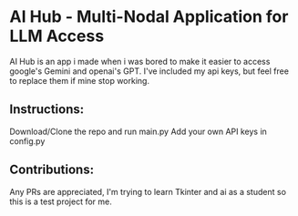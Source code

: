 # AI Hub - Multi-Nodal Application for LLM Access
AI Hub is an app i made when i was bored to make it easier to access google's Gemini and openai's GPT. I've included my api keys, but feel free to replace them if mine stop working.

## Instructions:
Download/Clone the repo and run main.py
Add your own API keys in config.py
## Contributions:
Any PRs are appreciated, I'm trying to learn Tkinter and ai as a student so this is a test project for me.
